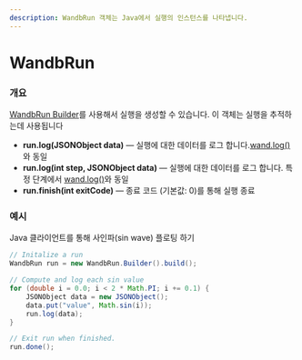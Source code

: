 ```yaml
---
description: WandbRun 객체는 Java에서 실행의 인스턴스를 나타냅니다.
---
```


# WandbRun

###  **개요**

[WandbRun Builder](https://docs.wandb.com/ref/java/wandbrun-builder)를 사용해서 실행을 생성할 수 있습니다. 이 객체는 실행을 추적하는데 사용됩니다

* **run.log\(JSONObject data\)** — 실행에 대한 데이터를 로그 합니다.[wand.log\(\)​](https://docs.wandb.ai/v/ko/library/log)와 동일
* **run.log\(int step, JSONObject data\)** —  실행에 대한 데이터를 로그 합니다. 특정 단계에서 [wand.log\(\)](https://docs.wandb.ai/v/ko/library/log)와 동일
* **run.finish\(int exitCode\)** — 종료 코드 \(기본값: 0\)를 통해 실행 종료

###  **예시**

Java 클라이언트를 통해 사인파\(sin wave\) 플로팅 하기

```java
// Initalize a run
WandbRun run = new WandbRun.Builder().build();

// Compute and log each sin value
for (double i = 0.0; i < 2 * Math.PI; i += 0.1) {
    JSONObject data = new JSONObject();
    data.put("value", Math.sin(i));
    run.log(data);
}

// Exit run when finished.
run.done();
```







